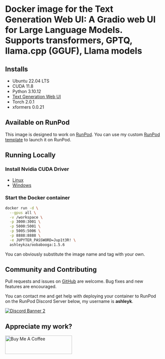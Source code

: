 # Docker image for the Text Generation Web UI: A Gradio web UI for Large Language Models. Supports transformers, GPTQ, llama.cpp (GGUF), Llama models

## Installs

* Ubuntu 22.04 LTS
* CUDA 11.8
* Python 3.10.12
* [Text Generation Web UI](
  https://github.com/oobabooga/text-generation-webui)
* Torch 2.0.1
* xformers 0.0.21

## Available on RunPod

This image is designed to work on [RunPod](https://runpod.io?ref=2xxro4sy).
You can use my custom [RunPod template](
https://runpod.io/gsc?template=el5m58e1to&ref=2xxro4sy)
to launch it on RunPod.

## Running Locally

### Install Nvidia CUDA Driver

- [Linux](https://docs.nvidia.com/cuda/cuda-installation-guide-linux/index.html)
- [Windows](https://docs.nvidia.com/cuda/cuda-installation-guide-microsoft-windows/index.html)

### Start the Docker container

```bash
docker run -d \
  --gpus all \
  -v /workspace \
  -p 3000:3001 \
  -p 5000:5001 \
  -p 5005:5006 \
  -p 8888:8888 \
  -e JUPYTER_PASSWORD=Jup1t3R! \
  ashleykza/oobabooga:1.5.6
```

You can obviously substitute the image name and tag with your own.

## Community and Contributing

Pull requests and issues on [GitHub](https://github.com/ashleykleynhans/text-generation-docker)
are welcome. Bug fixes and new features are encouraged.

You can contact me and get help with deploying your container
to RunPod on the RunPod Discord Server below,
my username is **ashleyk**.

<a target="_blank" href="https://discord.gg/pJ3P2DbUUq">![Discord Banner 2](https://discordapp.com/api/guilds/912829806415085598/widget.png?style=banner2)</a>

## Appreciate my work?

<a href="https://www.buymeacoffee.com/ashleyk" target="_blank"><img src="https://cdn.buymeacoffee.com/buttons/v2/default-yellow.png" alt="Buy Me A Coffee" style="height: 60px !important;width: 217px !important;" ></a>
